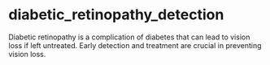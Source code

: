 # diabetic_retinopathy_detection
Diabetic retinopathy is a complication of diabetes that can lead to vision loss if left untreated. Early detection and treatment are crucial in preventing vision loss.
